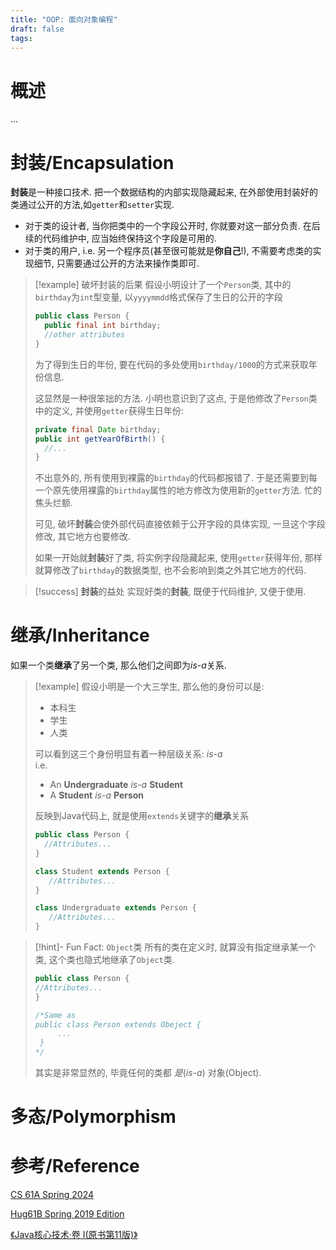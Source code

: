 ```yaml
---
title: "OOP: 面向对象编程"
draft: false
tags:
---
```

# 概述
...

# 封装/Encapsulation
**封装**是一种接口技术. 把一个数据结构的内部实现隐藏起来, 在外部使用封装好的类通过公开的方法,如`getter`和`setter`实现.
- 对于类的设计者, 当你把类中的一个字段公开时, 你就要对这一部分负责. 在后续的代码维护中, 应当始终保持这个字段是可用的.
- 对于类的用户, i.e. 另一个程序员(甚至很可能就是**你自己**!), 不需要考虑类的实现细节, 只需要通过公开的方法来操作类即可.

>[!example] 破坏封装的后果
>假设小明设计了一个`Person`类, 其中的`birthday`为`int`型变量, 以`yyyymmdd`格式保存了生日的公开的字段
>```java
>public class Person {
>	public final int birthday;
>	//other attributes	
>}
>```
>为了得到生日的年份, 要在代码的多处使用`birthday/1000`的方式来获取年份信息.
>
>这显然是一种很笨拙的方法. 小明也意识到了这点, 于是他修改了`Person`类中的定义, 并使用`getter`获得生日年份:
>```java
>private final Date birthday;
>public int getYearOfBirth() {
>	//...
>}
>```
>不出意外的, 所有使用到裸露的`birthday`的代码都报错了. 于是还需要到每一个原先使用裸露的`birthday`属性的地方修改为使用新的`getter`方法. 忙的焦头烂额.
>
>可见, 破坏**封装**会使外部代码直接依赖于公开字段的具体实现, 一旦这个字段修改, 其它地方也要修改.
>
>如果一开始就**封装**好了类, 将实例字段隐藏起来, 使用`getter`获得年份, 那样就算修改了`birthday`的数据类型, 也不会影响到类之外其它地方的代码.

>[!success] **封装**的益处
>实现好类的**封装**, 既便于代码维护, 又便于使用.

# 继承/Inheritance
如果一个类**继承**了另一个类, 那么他们之间即为*is-a*关系.
>[!example]
>假设小明是一个大三学生, 那么他的身份可以是:
>- 本科生
>- 学生
>- 人类
>
>可以看到这三个身份明显有着一种层级关系: *is-a*  
>i.e.
>- An **Undergraduate** *is-a* **Student** 
>- A **Student** *is-a* **Person** 
>
>反映到Java代码上, 就是使用`extends`关键字的**继承**关系
>```java
>public class Person {
 >   //Attributes...
>}
>
>class Student extends Person {
>    //Attributes...
>}
>
>class Undergraduate extends Person {
>    //Attributes...
>}
>
>```

>[!hint]- Fun Fact: `Object`类
>所有的类在定义时, 就算没有指定继承某一个类, 这个类也隐式地继承了`Object`类.
>
>```java
>public class Person {
> //Attributes... 
> }
> 
>/*Same as
> public class Person extends Obeject {
>      ...
>  }
> */
>
>```
>其实是非常显然的, 毕竟任何的类都 *是*(*is-a*) 对象(Object).




# 多态/Polymorphism


# 参考/Reference
[CS 61A Spring 2024](https://www.learncs.site/docs/curriculum-resource/cs61a/syllabus)

[Hug61B Spring 2019 Edition](https://joshhug.gitbooks.io/hug61b/content/)

[《Java核心技术·卷 I(原书第11版)》](https://reader5.z-library.sk/?source=68900553ec925b7014f2fbf26b679077dac62c4af5cb9d953be0a27e4e750b15&download_location=https%3A%2F%2Fzh.z-lib.gs%2Fdl%2F16271542%2F41e8fe)